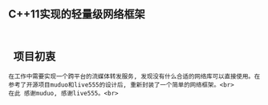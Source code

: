 C++11实现的轻量级网络框架
-
<br>  
项目初衷<br>
-
    在工作中需要实现一个跨平台的流媒体转发服务, 发现没有什么合适的网络库可以直接使用。在参考了开源项目muduo和live555的设计后, 重新封装了一个简单的网络框架。<br>
    在此 感谢muduo, 感谢live555。<br>

